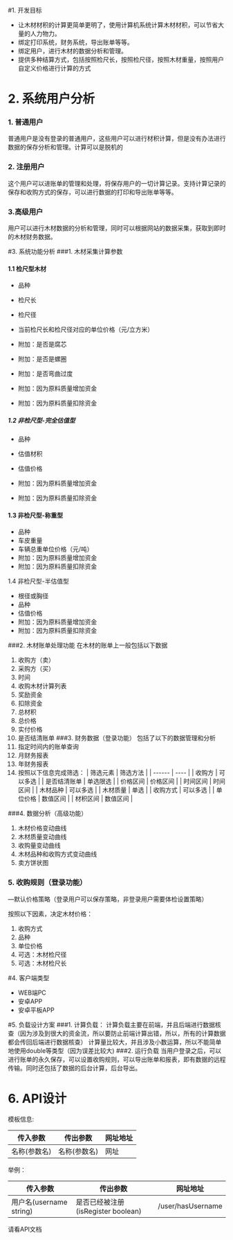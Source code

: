 #1. 开发目标

* 让木材材积的计算更简单更明了，使用计算机系统计算木材材积，可以节省大量的人力物力。
* 绑定打印系统，财务系统，导出账单等等。
* 绑定用户，进行木材的数据分析和管理。
* 提供多种结算方式，包括按照检尺长，按照检尺径，按照木材重量，按照用户自定义价格进行计算的方式

# 2. 系统用户分析

### 1. 普通用户

普通用户是没有登录的普通用户，这些用户可以进行材积计算，但是没有办法进行数据的保存分析和管理。计算可以是脱机的

### 2. 注册用户

这个用户可以进账单的管理和处理，将保存用户的一切计算记录。支持计算记录的保存和收购方式的保存，可以进行数据的打印和导出账单等等。

### 3.高级用户

用户可以进行木材数据的分析和管理，同时可以根据网站的数据采集，获取到即时的木材财务数据。

#3. 系统功能分析
###1. 木材采集计算参数

#### 1.1 检尺型木材

* 品种

* 检尺长

* 检尺径

* 当前检尺长和检尺径对应的单位价格（元/立方米）

* 附加：是否是腐芯

* 附加：是否是螺圈

* 附加：是否弯曲过度

* 附加：因为原料质量增加资金

* 附加：因为原料质量扣除资金

##### 1.2 非检尺型-完全估值型


* 品种

* 估值材积

* 估值价格

* 附加：因为原料质量增加资金

* 附加：因为原料质量扣除资金

#### 1.3 非检尺型-称重型

* 品种
* 车皮重量
* 车辆总重单位价格（元/吨）
* 附加：因为原料质量增加资金
* 附加：因为原料质量扣除资金

1.4 非检尺型-半估值型

* 根径或胸径
* 品种
* 估值价格
* 附加：因为原料质量增加资金
* 附加：因为原料质量扣除资金

###2. 木材账单处理功能
在木材的账单上一般包括以下数据
1. 收购方（卖）
2. 采购方（买）
3. 时间
4. 收购木材计算列表
5. 奖励资金
6. 扣除资金
7. 总材积
8. 总价格
9. 实付价格
10. 是否结清账单
###3. 财务数据（登录功能）
包括了以下的数据管理和分析
1. 指定时间内的账单查询
2. 月财务报表
3. 年财务报表
4. 按照以下信息完成筛选：
| 筛选元素   | 筛选方法 |
| ------ | ---- |
| 收购方    | 可以多选 |
| 是否结清账单 | 单选限选 |
| 价格区间   | 价格区间 |
| 时间区间   | 时间区间 |
| 木材品种   | 可以多选 |
| 木材质量   | 单选   |
| 收购方式   | 可以多选 |
| 单位价格   | 数值区间 |
| 材积区间   | 数值区间 |

###4.  数据分析（高级功能）
1. 木材价格变动曲线
2. 木材质量变动曲线
3. 收购量变动曲线
4. 木材品种和收购方式变动曲线
5. 卖方饼状图
### 5. 收购规则（登录功能）

—默认价格策略（登录用户可以保存策略，非登录用户需要体检设置策略）

按照以下因素，决定木材价格：

1. 收购方式
2. 品种
3. 单位价格
4. 可选：木材检尺径
5. 可选：木材检尺长

#4. 客户端类型
* WEB端PC
* 安卓APP
* 安卓平板APP

#5. 负载设计方案
###1. 计算负载：
计算负载主要在前端，并且后端进行数据核查（因为涉及到很大的资金流，所以要防止前端计算出错，所以，所有的计算数据都会传回后端进行数据核查）
计算量比较大，并且涉及小数运算，所以不能简单地使用double等类型（因为误差比较大)
###2. 运行负载
当用户登录之后，可以进行账单的永久保存，可以设置收购规则，可以导出账单和报表，即有数据的远程传输。同时还包括了数据的后台计算，后台导出。

# 6. API设计

模板信息:

| 传入参数    | 传出参数    | 网址地址 |
| ------- | ------- | ---- |
| 名称(参数名) | 名称(参数名) | 网址   |

举例：

| 传入参数                 | 传出参数                        | 网址地址              |
| -------------------- | --------------------------- | ----------------- |
| 用户名(username string) | 是否已经被注册(isRegister boolean) | /user/hasUsername |

请看API文档

